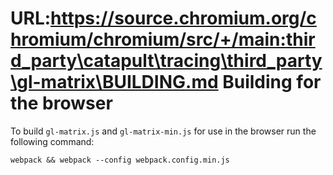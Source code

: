 URL:https://source.chromium.org/chromium/chromium/src/+/main:third_party\catapult\tracing\third_party\gl-matrix\BUILDING.md
Building for the browser
========================


To build `gl-matrix.js` and `gl-matrix-min.js` for use in the browser run the following command:

    webpack && webpack --config webpack.config.min.js